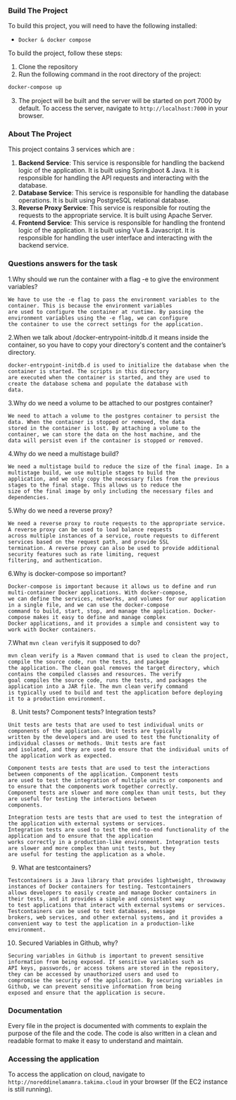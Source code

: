 ### Build The Project

To build this project, you will need to have the following installed:

* ```Docker & docker compose```

To build the project, follow these steps:

1. Clone the repository
2. Run the following command in the root directory of the project:

```bash
docker-compose up
```

3. The project will be built and the server will be started on port 7000 by default. To access the server, navigate
   to ```http://localhost:7000``` in your browser.

### About The Project

This project contains 3 services which are :

1. **Backend Service**: This service is responsible for handling the backend logic of the application. It is built using
   Springboot & Java. It is responsible for handling the API requests and interacting with the database.
2. **Database Service**: This service is responsible for handling the database operations. It is built using PostgreSQL relational database.
3. **Reverse Proxy Service**: This service is responsible for routing the requests to the appropriate service. It is built using Apache Server.
4. **Frontend Service**: This service is responsible for handling the frontend logic of the application. It is built using
   Vue & Javascript. It is responsible for handling the user interface and interacting with the backend service.

### Questions answers for the task

1.Why should we run the container with a flag -e to give the environment variables?

```
We have to use the -e flag to pass the environment variables to the container. This is because the environment variables
are used to configure the container at runtime. By passing the environment variables using the -e flag, we can configure
the container to use the correct settings for the application.
```

2.When we talk about /docker-entrypoint-initdb.d it means inside the container, so you have to copy your directory's content and the container’s directory.

```
docker-entrypoint-initdb.d is used to initialize the database when the container is started. The scripts in this directory
are executed when the container is started, and they are used to create the database schema and populate the database with
data.
```

3.Why do we need a volume to be attached to our postgres container?
```
We need to attach a volume to the postgres container to persist the data. When the container is stopped or removed, the data
stored in the container is lost. By attaching a volume to the container, we can store the data on the host machine, and the
data will persist even if the container is stopped or removed.
```

4.Why do we need a multistage build?
```
We need a multistage build to reduce the size of the final image. In a multistage build, we use multiple stages to build the
application, and we only copy the necessary files from the previous stages to the final stage. This allows us to reduce the
size of the final image by only including the necessary files and dependencies.
```

5.Why do we need a reverse proxy?
```
We need a reverse proxy to route requests to the appropriate service. A reverse proxy can be used to load balance requests
across multiple instances of a service, route requests to different services based on the request path, and provide SSL
termination. A reverse proxy can also be used to provide additional security features such as rate limiting, request
filtering, and authentication.
```

6.Why is docker-compose so important?
```
Docker-compose is important because it allows us to define and run multi-container Docker applications. With docker-compose,
we can define the services, networks, and volumes for our application in a single file, and we can use the docker-compose
command to build, start, stop, and manage the application. Docker-compose makes it easy to define and manage complex
Docker applications, and it provides a simple and consistent way to work with Docker containers.
```

7.What ```mvn clean verify```is it supposed to do?
```
mvn clean verify is a Maven command that is used to clean the project, compile the source code, run the tests, and package
the application. The clean goal removes the target directory, which contains the compiled classes and resources. The verify
goal compiles the source code, runs the tests, and packages the application into a JAR file. The mvn clean verify command
is typically used to build and test the application before deploying it to a production environment.
```

8. Unit tests? Component tests? Integration tests?
```
Unit tests are tests that are used to test individual units or components of the application. Unit tests are typically
written by the developers and are used to test the functionality of individual classes or methods. Unit tests are fast
and isolated, and they are used to ensure that the individual units of the application work as expected.

Component tests are tests that are used to test the interactions between components of the application. Component tests
are used to test the integration of multiple units or components and to ensure that the components work together correctly.
Component tests are slower and more complex than unit tests, but they are useful for testing the interactions between
components.

Integration tests are tests that are used to test the integration of the application with external systems or services.
Integration tests are used to test the end-to-end functionality of the application and to ensure that the application
works correctly in a production-like environment. Integration tests are slower and more complex than unit tests, but they
are useful for testing the application as a whole.
```

9. What are testcontainers?
```
Testcontainers is a Java library that provides lightweight, throwaway instances of Docker containers for testing. Testcontainers
allows developers to easily create and manage Docker containers in their tests, and it provides a simple and consistent way
to test applications that interact with external systems or services. Testcontainers can be used to test databases, message
brokers, web services, and other external systems, and it provides a convenient way to test the application in a production-like
environment.
```

10. Secured Variables in Github, why?
```
Securing variables in Github is important to prevent sensitive information from being exposed. If sensitive variables such as
API keys, passwords, or access tokens are stored in the repository, they can be accessed by unauthorized users and used to
compromise the security of the application. By securing variables in Github, we can prevent sensitive information from being
exposed and ensure that the application is secure.
```


### Documentation

Every file in the project is documented with comments to explain the purpose of the file and the code. The code is also
written in a clean and readable format to make it easy to understand and maintain.

### Accessing the application

To access the application on cloud, navigate to ```http://noreddinelamamra.takima.cloud``` in your browser (If the EC2 instance is still running).
